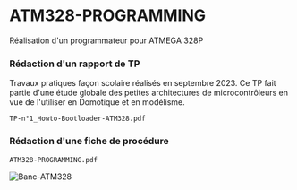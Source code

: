 # ATM328-PROGRAMMING
Réalisation d'un programmateur pour ATMEGA 328P

### Rédaction d'un rapport de TP
Travaux pratiques façon scolaire réalisés en septembre 2023. Ce TP fait partie d'une étude globale des petites architectures de microcontrôleurs en vue de l'utiliser en Domotique et en modélisme.

``TP-n°1_Howto-Bootloader-ATM328.pdf
``
### Rédaction d'une fiche de procédure
``ATM328-PROGRAMMING.pdf
``

![Banc-ATM328](https://github.com/alaingerardduperche/ATM328-PROGRAMMING/assets/143628430/a3517737-c990-4fa5-8a90-53ffb9dbe516)
